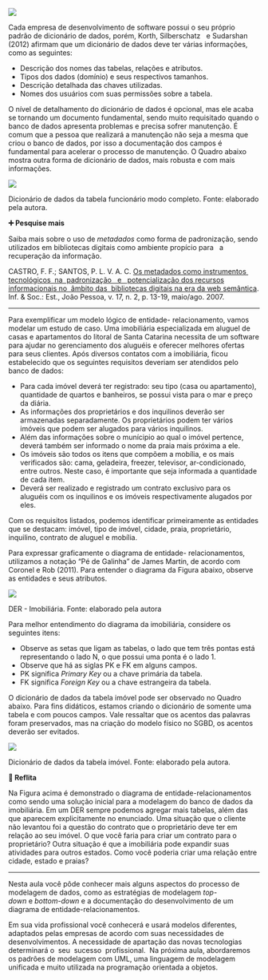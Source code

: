[![](https://ampli-images.s3.amazonaws.com/production/93cfb31f-d1c6-4e56-8a92-dfaacb48d500/original)](https://ampli-images.s3.amazonaws.com/production/93cfb31f-d1c6-4e56-8a92-dfaacb48d500/original)

Cada empresa de desenvolvimento de software possui o seu próprio padrão de dicionário de dados, porém, Korth, Silberschatz   e Sudarshan (2012) afirmam que um dicionário de dados deve ter várias informações, como as seguintes:

- Descrição dos nomes das tabelas, relações e atributos.
- Tipos dos dados (domínio) e seus respectivos tamanhos.
- Descrição detalhada das chaves utilizadas.
- Nomes dos usuários com suas permissões sobre a tabela.

O nível de detalhamento do dicionário de dados é opcional, mas ele acaba se tornando um documento fundamental, sendo muito requisitado quando o banco de dados apresenta problemas e precisa sofrer manutenção. É comum que a pessoa que realizará a manutenção não seja a mesma que criou o banco de dados, por isso a documentação dos campos é fundamental para acelerar o processo de manutenção. O Quadro abaixo mostra outra forma de dicionário de dados, mais robusta e com mais informações.

[![](https://ampli-images.s3.amazonaws.com/production/e7fe0149-5724-4343-a0fe-b22e26bd0e71/original)](https://ampli-images.s3.amazonaws.com/production/e7fe0149-5724-4343-a0fe-b22e26bd0e71/original)

Dicionário de dados da tabela funcionário modo completo. Fonte: elaborado pela autora.

**➕ Pesquise mais**

Saiba mais sobre o uso de _metadados_ como forma de padronização, sendo utilizados em bibliotecas digitais como ambiente propício para   a recuperação da informação.

CASTRO, F. F.; SANTOS, P. L. V. A. C. [Os metadados como instrumentos  tecnológicos  na  padronização   e   potencialização dos recursos informacionais no  âmbito das  bibliotecas digitais na era da web semântica](https://periodicos.ufpb.br/ojs/index.php/ies/article/view/840). Inf. & Soc.: Est., João Pessoa, v. 17, n. 2, p. 13-19, maio/ago. 2007.

_______

Para exemplificar um modelo lógico de entidade- relacionamento, vamos modelar um estudo de caso. Uma imobiliária especializada em aluguel de casas e apartamentos do litoral de Santa Catarina necessita de um software para ajudar no gerenciamento dos aluguéis e oferecer melhores ofertas para seus clientes. Após diversos contatos com a imobiliária, ficou estabelecido que os seguintes requisitos deveriam ser atendidos pelo banco de dados:

- Para cada imóvel deverá ter registrado: seu tipo (casa ou apartamento), quantidade de quartos e banheiros, se possui vista para o mar e preço da diária.
- As informações dos proprietários e dos inquilinos deverão ser armazenadas separadamente. Os proprietários podem ter vários imóveis que podem ser alugados para vários inquilinos.
- Além das informações sobre o munícipio ao qual o imóvel pertence, deverá também ser informado o nome da praia mais próxima a ele.
- Os imóveis são todos os itens que compõem a mobília, e os mais verificados são: cama, geladeira, freezer, televisor, ar-condicionado, entre outros. Neste caso, é importante que seja informada a quantidade de cada item.
- Deverá ser realizado e registrado um contrato exclusivo para os aluguéis com os inquilinos e os imóveis respectivamente alugados por eles.

Com os requisitos listados, podemos identificar primeiramente as entidades que se destacam: imóvel, tipo de imóvel, cidade, praia, proprietário, inquilino, contrato de aluguel e mobília.

Para expressar graficamente o diagrama de entidade- relacionamentos, utilizamos a notação “Pé de Galinha” de James Martin, de acordo com Coronel e Rob (2011). Para entender o diagrama da Figura abaixo, observe as entidades e seus atributos.

[![](https://ampli-images.s3.amazonaws.com/production/f1bc83a5-efba-4fd2-ae5f-b1eeae0d9818/original)](https://ampli-images.s3.amazonaws.com/production/f1bc83a5-efba-4fd2-ae5f-b1eeae0d9818/original)

DER - Imobiliária. Fonte: elaborado pela autora

Para melhor entendimento do diagrama da imobiliária, considere os seguintes itens:

- Observe as setas que ligam as tabelas, o lado que tem três pontas está representando o lado N, o que possui uma ponta é o lado 1.
- Observe que há as siglas PK e FK em alguns campos.
- PK significa _Primary Key_ ou a chave primária da tabela.
- FK significa _Foreign Key_ ou a chave estrangeira da tabela.

O dicionário de dados da tabela imóvel pode ser observado no Quadro abaixo. Para fins didáticos, estamos criando o dicionário de somente uma tabela e com poucos campos. Vale ressaltar que os acentos das palavras foram preservados, mas na criação do modelo físico no SGBD, os acentos deverão ser evitados.

[![](https://ampli-images.s3.amazonaws.com/production/e9b66345-689f-4498-af02-ec0c831f407f/original)](https://ampli-images.s3.amazonaws.com/production/e9b66345-689f-4498-af02-ec0c831f407f/original)

Dicionário de dados da tabela imóvel. Fonte: elaborado pela autora.

**💭 Reflita**

Na Figura acima é demonstrado o diagrama de entidade-relacionamentos como sendo uma solução inicial para a modelagem do banco de dados da imobiliária. Em um DER sempre podemos agregar mais tabelas, além das que aparecem explicitamente no enunciado. Uma situação que o cliente não levantou foi a questão do contrato que o proprietário deve ter em relação ao seu imóvel. O que você faria para criar um contrato para o proprietário? Outra situação é que a imobiliária pode expandir suas atividades para outros estados. Como você poderia criar uma relação entre cidade, estado e praias?

_______

Nesta aula você pôde conhecer mais alguns aspectos do processo de modelagem de dados, como as estratégias de modelagem _top-down_ e _bottom-down_ e a documentação do desenvolvimento de um diagrama de entidade-relacionamentos.

Em sua vida profissional você conhecerá e usará modelos diferentes, adaptados pelas empresas de acordo com suas necessidades de desenvolvimentos. A necessidade de apartação das novas tecnologias determinará o  seu  sucesso  profissional.  Na próxima aula, abordaremos os padrões de modelagem com UML, uma linguagem de modelagem unificada e muito utilizada na programação orientada a objetos.